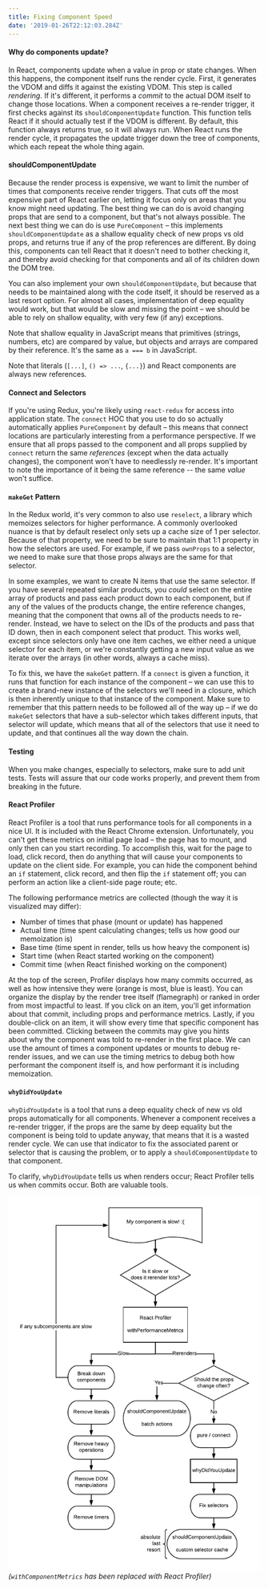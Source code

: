 ```yaml
---
title: Fixing Component Speed
date: '2019-01-26T22:12:03.284Z'
---
```



#### Why do components update?
In React, components update when a value in prop or state changes. When this happens, the component itself runs the render cycle. First, it generates the VDOM and diffs it against the existing VDOM. This step is called _rendering_. If it's different, it performs a _commit_ to the actual DOM itself to change those locations. When a component receives a re-render trigger, it first checks against its `shouldComponentUpdate` function. This function tells React if it should actually test if the VDOM is different. By default, this function always returns true, so it will always run. When React runs the render cycle, it propagates the update trigger down the tree of components, which each repeat the whole thing again.

#### shouldComponentUpdate
Because the render process is expensive, we want to limit the number of times that components receive render triggers. That cuts off the most expensive part of React earlier on, letting it focus only on areas that you know might need updating. The best thing we can do is avoid changing props that are send to a component, but that's not always possible. The next best thing we can do is use `PureComponent` – this implements `shouldComponentUpdate` as a shallow equality check of new props vs old props, and returns true if any of the prop references are different. By doing this, components can tell React that it doesn't need to bother checking it, and thereby avoid checking for that components and all of its children down the DOM tree.

You can also implement your own `shouldComponentUpdate`, but because that needs to be maintained along with the code itself, it should be reserved as a last resort option. For almost all cases, implementation of deep equality would work, but that would be slow and missing the point – we should be able to rely on shallow equality, with very few (if any) exceptions.

Note that shallow equality in JavaScript means that primitives (strings, numbers, etc) are compared by value, but objects and arrays are compared by their reference. It's the same as `a === b` in JavaScript.

Note that literals (`[...]`, `() => ...`, `{...}`) and React components are always new references.

#### Connect and Selectors
If you're using Redux, you're likely using `react-redux` for access into application state. The `connect` HOC that you use to do so actually automatically applies `PureComponent` by default – this means that connect locations are particularly interesting from a performance perspective. If we ensure that all props passed to the component and all props supplied by `connect` return the same _references_ (except when the data actually changes), the component won't have to needlessly re-render. It's important to note the importance of it being the same reference -- the same _value_ won't suffice.

#### `makeGet` Pattern
In the Redux world, it's very common to also use `reselect`, a library which memoizes selectors for higher performance. A commonly overlooked nuance is that by default reselect only sets up a cache size of 1 per selector. Because of that property, we need to be sure to maintain that 1:1 property in how the selectors are used. For example, if we pass `ownProps` to a selector, we need to make sure that those props always are the same for that selector.

In some examples, we want to create N items that use the same selector. If you have several repeated similar products, you _could_ select on the entire array of products and pass each product down to each component, but if any of the values of the products change, the entire reference changes, meaning that the component that owns all of the products needs to re-render. Instead, we have to select on the IDs of the products and pass that ID down, then in each component select that product. This works well, except since selectors only have one item caches, we either need a unique selector for each item, or we're constantly getting a new input value as we iterate over the arrays (in other words, always a cache miss).

To fix this, we have the `makeGet` pattern. If a `connect` is given a function, it runs that function for each instance of the component – we can use this to create a brand-new instance of the selectors we'll need in a closure, which is then inherently unique to that instance of the component. Make sure to remember that this pattern needs to be followed all of the way up – if we do `makeGet` selectors that have a sub-selector which takes different inputs, that selector will update, which means that all of the selectors that use it need to update, and that continues all the way down the chain.

#### Testing
When you make changes, especially to selectors, make sure to add unit tests. Tests will assure that our code works properly, and prevent them from breaking in the future.

#### React Profiler
React Profiler is a tool that runs performance tools for all components in a nice UI. It is included with the React Chrome extension. Unfortunately, you can't get these metrics on initial page load – the page has to mount, and only then can you start recording. To accomplish this, wait for the page to load, click record, then do anything that will cause your components to update on the client side. For example, you can hide the component behind an `if` statement, click record, and then flip the `if` statement off; you can perform an action like a client-side page route; etc.

The following performance metrics are collected (though the way it is visualized may differ):
- Number of times that phase (mount or update) has happened
- Actual time (time spent calculating changes; tells us how good our memoization is)
- Base time (time spent in render, tells us how heavy the component is)
- Start time (when React started working on the component)
- Commit time (when React finished working on the component)

At the top of the screen, Profiler displays how many commits occurred, as well as how intensive they were (orange is most, blue is least). You can organize the display by the render tree itself (flamegraph) or ranked in order from most impactful to least. If you click on an item, you'll get information about that commit, including props and performance metrics. Lastly, if you double-click on an item, it will show every time that specific component has been committed. Clicking between the commits may give you hints about why the component was told to re-render in the first place. We can use the amount of times a component updates or mounts to debug re-render issues, and we can use the timing metrics to debug both how performant the component itself is, and how performant it is including memoization.

#### `whyDidYouUpdate`
`whyDidYouUpdate` is a tool that runs a deep equality check of new vs old props automatically for all components. Whenever a component receives a re-render trigger, if the props are the same by deep equality but the component is being told to update anyway, that means that it is a wasted render cycle. We can use that indicator to fix the associated parent or selector that is causing the problem, or to apply a `shouldComponentUpdate` to that component.

To clarify, `whyDidYouUpdate` tells us when renders occur; React Profiler tells us when commits occur. Both are valuable tools.


![flow chart](flowchart.png "If you really have to distill it down...")
_(`withComponentMetrics` has been replaced with React Profiler)_